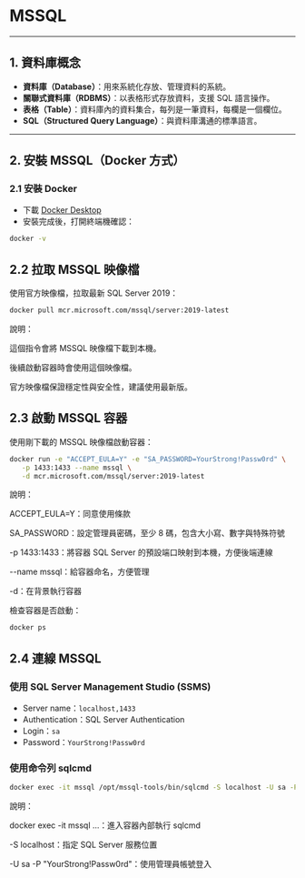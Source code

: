 # MSSQL

---

## 1. 資料庫概念

- **資料庫（Database）**：用來系統化存放、管理資料的系統。  
- **關聯式資料庫（RDBMS）**：以表格形式存放資料，支援 SQL 語言操作。  
- **表格（Table）**：資料庫內的資料集合，每列是一筆資料，每欄是一個欄位。  
- **SQL（Structured Query Language）**：與資料庫溝通的標準語言。

---

## 2. 安裝 MSSQL（Docker 方式）

### 2.1 安裝 Docker
- 下載 [Docker Desktop](https://www.docker.com/products/docker-desktop/)  
- 安裝完成後，打開終端機確認：
```bash
docker -v
```
## 2.2 拉取 MSSQL 映像檔

使用官方映像檔，拉取最新 SQL Server 2019：

```bash
docker pull mcr.microsoft.com/mssql/server:2019-latest
```
說明：

這個指令會將 MSSQL 映像檔下載到本機。

後續啟動容器時會使用這個映像檔。

官方映像檔保證穩定性與安全性，建議使用最新版。

## 2.3 啟動 MSSQL 容器

使用剛下載的 MSSQL 映像檔啟動容器：

```bash
docker run -e "ACCEPT_EULA=Y" -e "SA_PASSWORD=YourStrong!Passw0rd" \
   -p 1433:1433 --name mssql \
   -d mcr.microsoft.com/mssql/server:2019-latest
```
說明：

ACCEPT_EULA=Y：同意使用條款

SA_PASSWORD：設定管理員密碼，至少 8 碼，包含大小寫、數字與特殊符號

-p 1433:1433：將容器 SQL Server 的預設端口映射到本機，方便後端連線

--name mssql：給容器命名，方便管理

-d：在背景執行容器

檢查容器是否啟動：
```bash
docker ps
```
## 2.4 連線 MSSQL

### 使用 SQL Server Management Studio (SSMS)
- Server name：`localhost,1433`
- Authentication：SQL Server Authentication
- Login：`sa`
- Password：`YourStrong!Passw0rd`

### 使用命令列 sqlcmd
```bash
docker exec -it mssql /opt/mssql-tools/bin/sqlcmd -S localhost -U sa -P "YourStrong!Passw0rd"
```
說明：

docker exec -it mssql ...：進入容器內部執行 sqlcmd

-S localhost：指定 SQL Server 服務位置

-U sa -P "YourStrong!Passw0rd"：使用管理員帳號登入